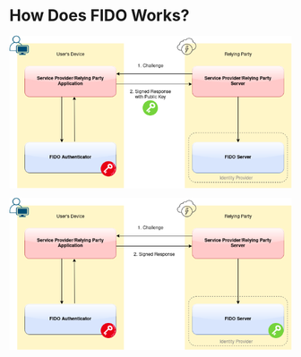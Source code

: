 # How Does FIDO Works?


![](<../../.gitbook/assets/image (38).png>)


![](<../../.gitbook/assets/image (39).png>)